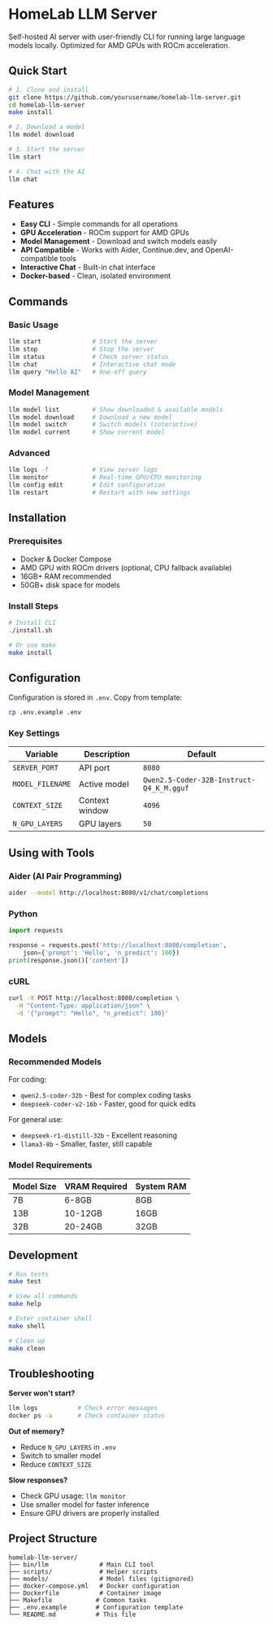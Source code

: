 # HomeLab LLM Server

Self-hosted AI server with user-friendly CLI for running large language models locally. Optimized for AMD GPUs with ROCm acceleration.

## Quick Start

```bash
# 1. Clone and install
git clone https://github.com/yourusername/homelab-llm-server.git
cd homelab-llm-server
make install

# 2. Download a model
llm model download

# 3. Start the server
llm start

# 4. Chat with the AI
llm chat
```

## Features

- **Easy CLI** - Simple commands for all operations
- **GPU Acceleration** - ROCm support for AMD GPUs
- **Model Management** - Download and switch models easily
- **API Compatible** - Works with Aider, Continue.dev, and OpenAI-compatible tools
- **Interactive Chat** - Built-in chat interface
- **Docker-based** - Clean, isolated environment

## Commands

### Basic Usage

```bash
llm start              # Start the server
llm stop               # Stop the server
llm status             # Check server status
llm chat               # Interactive chat mode
llm query "Hello AI"   # One-off query
```

### Model Management

```bash
llm model list         # Show downloaded & available models
llm model download     # Download a new model
llm model switch       # Switch models (interactive)
llm model current      # Show current model
```

### Advanced

```bash
llm logs -f            # View server logs
llm monitor            # Real-time GPU/CPU monitoring
llm config edit        # Edit configuration
llm restart            # Restart with new settings
```

## Installation

### Prerequisites

- Docker & Docker Compose
- AMD GPU with ROCm drivers (optional, CPU fallback available)
- 16GB+ RAM recommended
- 50GB+ disk space for models

### Install Steps

```bash
# Install CLI
./install.sh

# Or use make
make install
```

## Configuration

Configuration is stored in `.env`. Copy from template:

```bash
cp .env.example .env
```

### Key Settings

| Variable | Description | Default |
|----------|-------------|---------|
| `SERVER_PORT` | API port | `8080` |
| `MODEL_FILENAME` | Active model | `Qwen2.5-Coder-32B-Instruct-Q4_K_M.gguf` |
| `CONTEXT_SIZE` | Context window | `4096` |
| `N_GPU_LAYERS` | GPU layers | `50` |

## Using with Tools

### Aider (AI Pair Programming)

```bash
aider --model http://localhost:8080/v1/chat/completions
```

### Python

```python
import requests

response = requests.post('http://localhost:8080/completion', 
    json={'prompt': 'Hello', 'n_predict': 100})
print(response.json()['content'])
```

### cURL

```bash
curl -X POST http://localhost:8080/completion \
  -H "Content-Type: application/json" \
  -d '{"prompt": "Hello", "n_predict": 100}'
```

## Models

### Recommended Models

For coding:
- `qwen2.5-coder-32b` - Best for complex coding tasks
- `deepseek-coder-v2-16b` - Faster, good for quick edits

For general use:
- `deepseek-r1-distill-32b` - Excellent reasoning
- `llama3-8b` - Smaller, faster, still capable

### Model Requirements

| Model Size | VRAM Required | System RAM |
|------------|---------------|------------|
| 7B | 6-8GB | 8GB |
| 13B | 10-12GB | 16GB |
| 32B | 20-24GB | 32GB |

## Development

```bash
# Run tests
make test

# View all commands
make help

# Enter container shell
make shell

# Clean up
make clean
```

## Troubleshooting

**Server won't start?**
```bash
llm logs           # Check error messages
docker ps -a       # Check container status
```

**Out of memory?**
- Reduce `N_GPU_LAYERS` in `.env`
- Switch to smaller model
- Reduce `CONTEXT_SIZE`

**Slow responses?**
- Check GPU usage: `llm monitor`
- Use smaller model for faster inference
- Ensure GPU drivers are properly installed

## Project Structure

```
homelab-llm-server/
├── bin/llm              # Main CLI tool
├── scripts/             # Helper scripts
├── models/              # Model files (gitignored)
├── docker-compose.yml   # Docker configuration
├── Dockerfile           # Container image
├── Makefile            # Common tasks
├── .env.example        # Configuration template
└── README.md           # This file
```
